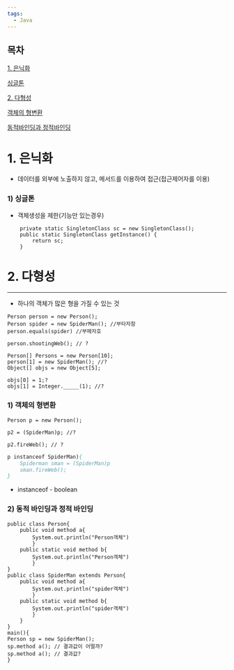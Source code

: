 ```yaml
---
tags:
  - Java
---
```


## 목차

[1. 은닉화](#1-은닉화)

[싱글톤](#1-싱글톤)



[2. 다형성](#2-다형성)

[객체의 형변환](#1-객체의-형변환)

[동적바인딩과 정적바인딩](#2-동적-바인딩과-정적-바인딩)



#  1. 은닉화

- 데이터를 외부에 노출하지 않고, 메서드를 이용하여 접근(접근제어자를 이용)





###  1) 싱글톤

- 객체생성을 제한(기능만 있는경우)

```
	private static SingletonClass sc = new SingletonClass();
	public static SingletonClass getInstance() {
		return sc;
	}
```

# 2. 다형성

---

- 하나의 객체가 많은 형을 가질 수 있는 것

```
Person person = new Person(); 
Person spider = new SpiderMan(); //부타자참
person.equals(spider) //부메자호

person.shootingWeb(); // ?
```

```
Person[] Persons = new Person[10];
person[1] = new SpiderMan(); //?
Object[] objs = new Object[5];

objs[0] = 1;?
objs[1] = Integer._____(1); //?
```



### 1) 객체의 형변환

```
Person p = new Person();

p2 = (SpiderMan)p; //?

p2.fireWeb(); // ?
```

```p instanceof Spiderman{}
p instanceof SpiderMan){
	Spiderman sman = (SpiderMan)p
	sman.fireWeb();
}
```

- instanceof - boolean



### 2) 동적 바인딩과 정적 바인딩

```
public class Person{
    public void method a{
	    System.out.println("Person객체")
        }
    public static void method b{
    	System.out.println("Person객체")
        }
}
public class SpiderMan extends Person{
    public void method a{
	    System.out.println("spider객체")
        }
    public static void method b{
    	System.out.println("spider객체")
        }
	}
}
main(){
Person sp = new SpiderMan();
sp.method a(); // 결과값이 어떨까?
sp.method a(); // 결과값?
}
```







